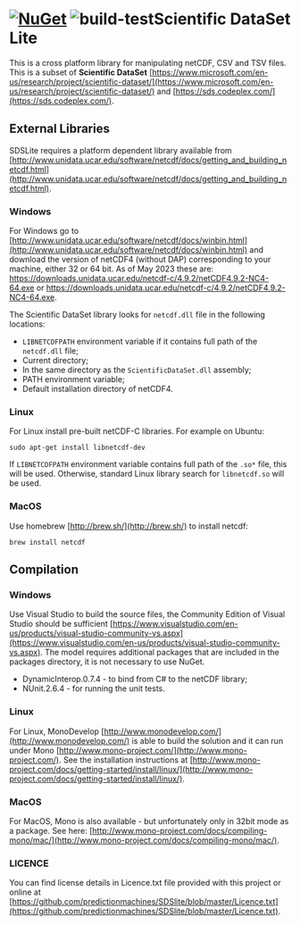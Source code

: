 [![NuGet](https://img.shields.io/nuget/v/SDSlite.svg?style=flat)](https://www.nuget.org/packages/SDSlite/)
![build-test](https://github.com/predictionmachines/SDSlite/workflows/build-test/badge.svg)Scientific DataSet Lite
=======================

This is a cross platform library for manipulating netCDF, CSV and TSV files.
This is a subset of **Scientific DataSet** [https://www.microsoft.com/en-us/research/project/scientific-dataset/](https://www.microsoft.com/en-us/research/project/scientific-dataset/) and [https://sds.codeplex.com/](https://sds.codeplex.com/).

External Libraries
------------------

SDSLite requires a platform dependent library available from [http://www.unidata.ucar.edu/software/netcdf/docs/getting_and_building_netcdf.html](http://www.unidata.ucar.edu/software/netcdf/docs/getting_and_building_netcdf.html).

### Windows

For Windows go to [http://www.unidata.ucar.edu/software/netcdf/docs/winbin.html](http://www.unidata.ucar.edu/software/netcdf/docs/winbin.html) and download the version of netCDF4 (without DAP) corresponding to your machine, either 32 or 64 bit.
As of May 2023 these are: https://downloads.unidata.ucar.edu/netcdf-c/4.9.2/netCDF4.9.2-NC4-64.exe or https://downloads.unidata.ucar.edu/netcdf-c/4.9.2/netCDF4.9.2-NC4-64.exe.

The Scientific DataSet library looks for `netcdf.dll` file in the following locations:
- `LIBNETCDFPATH` environment variable if it contains full path of the `netcdf.dll` file;
- Current directory;
- In the same directory as the `ScientificDataSet.dll` assembly;
- PATH environment variable;
- Default installation directory of netCDF4.

### Linux

For Linux install pre-built netCDF-C libraries. For example on Ubuntu:

`sudo apt-get install libnetcdf-dev`

If `LIBNETCDFPATH` environment variable contains full path of the `.so*` file, this will be used.
Otherwise, standard Linux library search for `libnetcdf.so` will be used.

### MacOS

Use homebrew [http://brew.sh/](http://brew.sh/) to install netcdf:

`brew install netcdf`

Compilation
-----------

### Windows

Use Visual Studio to build the source files, the Community Edition of Visual Studio should be sufficient [https://www.visualstudio.com/en-us/products/visual-studio-community-vs.aspx](https://www.visualstudio.com/en-us/products/visual-studio-community-vs.aspx).
The model requires additional packages that are included in the packages directory, it is not necessary to use NuGet.

  * DynamicInterop.0.7.4 - to bind from C# to the netCDF library;
  * NUnit.2.6.4 - for running the unit tests.

### Linux

For Linux, MonoDevelop [http://www.monodevelop.com/](http://www.monodevelop.com/) is able to build the solution and it can run under Mono [http://www.mono-project.com/](http://www.mono-project.com/).
See the installation instructions at [http://www.mono-project.com/docs/getting-started/install/linux/](http://www.mono-project.com/docs/getting-started/install/linux/).

### MacOS

For MacOS, Mono is also available - but unfortunately only in 32bit mode as a package. See here: [http://www.mono-project.com/docs/compiling-mono/mac/](http://www.mono-project.com/docs/compiling-mono/mac/).

### LICENCE

You can find license details in Licence.txt file provided with this project or online at [https://github.com/predictionmachines/SDSlite/blob/master/Licence.txt](https://github.com/predictionmachines/SDSlite/blob/master/Licence.txt).
